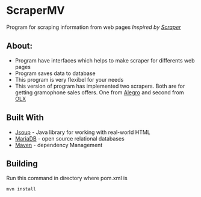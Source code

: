 # ScraperMV

Program for scraping information from web pages
*Inspired by [Scraper](https://github.com/Dimonium-239/Scraper)*

## About:
- Program have interfaces which helps to make scraper for differents web pages
- Program saves data to database
- This program is very flexibel for your needs
- This version of program has implemented two scrapers. Both are for getting gramophone sales offers. 
One from [Alegro](https://allegro.pl/) and second from [OLX](https://www.olx.pl/)

## Built With
* [Jsoup](https://jsoup.org/) - Java library for working with real-world HTML
* [MariaDB](https://mariadb.org/) - open source relational databases
* [Maven](https://maven.apache.org/) - dependency Management
 
## Building
Run this command in directory where pom.xml is
```
mvn install
```
